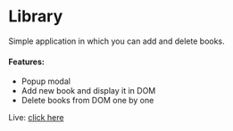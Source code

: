 # Library
Simple application in which you can add and delete books.

#### Features:
- Popup modal
- Add new book and display it in DOM
- Delete books from DOM one by one


Live: [click here](https://husky93.github.io/library/)